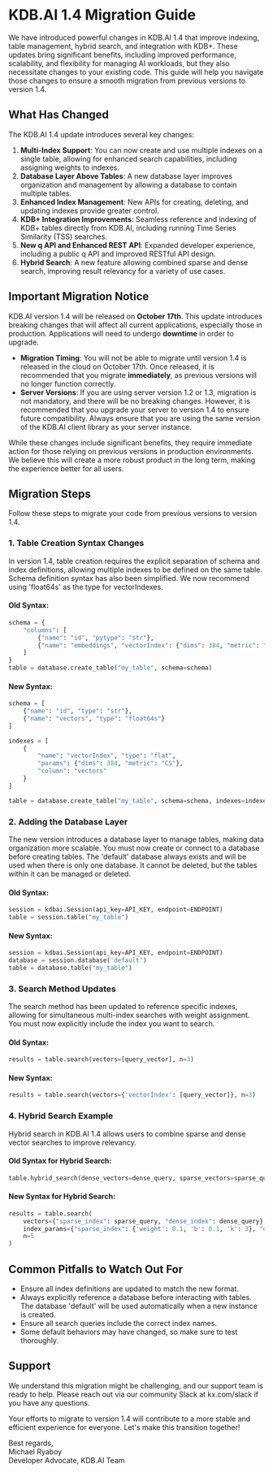 # KDB.AI 1.4 Migration Guide

We have introduced powerful changes in KDB.AI 1.4 that improve indexing, table management, hybrid search, and integration with KDB+. These updates bring significant benefits, including improved performance, scalability, and flexibility for managing AI workloads, but they also necessitate changes to your existing code. This guide will help you navigate those changes to ensure a smooth migration from previous versions to version 1.4.

## What Has Changed

The KDB.AI 1.4 update introduces several key changes:

1. **Multi-Index Support**: You can now create and use multiple indexes on a single table, allowing for enhanced search capabilities, including assigning weights to indexes.
2. **Database Layer Above Tables**: A new database layer improves organization and management by allowing a database to contain multiple tables.
3. **Enhanced Index Management**: New APIs for creating, deleting, and updating indexes provide greater control.
4. **KDB+ Integration Improvements**: Seamless reference and indexing of KDB+ tables directly from KDB.AI, including running Time Series Similarity (TSS) searches.
5. **New q API and Enhanced REST API**: Expanded developer experience, including a public q API and improved RESTful API design.
6. **Hybrid Search**: A new feature allowing combined sparse and dense search, improving result relevancy for a variety of use cases.

## Important Migration Notice

KDB.AI version 1.4 will be released on **October 17th**. This update introduces breaking changes that will affect all current applications, especially those in production. Applications will need to undergo **downtime** in order to upgrade.

- **Migration Timing**: You will not be able to migrate until version 1.4 is released in the cloud on October 17th. Once released, it is recommended that you migrate **immediately**, as previous versions will no longer function correctly.
- **Server Versions**: If you are using server version 1.2 or 1.3, migration is not mandatory, and there will be no breaking changes. However, it is recommended that you upgrade your server to version 1.4 to ensure future compatibility. Always ensure that you are using the same version of the KDB.AI client library as your server instance.

While these changes include significant benefits, they require immediate action for those relying on previous versions in production environments. We believe this will create a more robust product in the long term, making the experience better for all users.

## Migration Steps

Follow these steps to migrate your code from previous versions to version 1.4.

### 1. Table Creation Syntax Changes

In version 1.4, table creation requires the explicit separation of schema and index definitions, allowing multiple indexes to be defined on the same table. Schema definition syntax has also been simplified. We now recommend using 'float64s' as the type for vectorIndexes. 

#### Old Syntax:

```python
schema = {
    "columns": [
        {"name": "id", "pytype": "str"},
        {"name": "embeddings", "vectorIndex": {"dims": 384, "metric": "CS", "type": "flat"}},
    ]
}
table = database.create_table("my_table", schema=schema)
```

#### New Syntax:

```python
schema = [
    {"name": "id", "type": "str"},
    {"name": "vectors", "type": "float64s"}
]

indexes = [
    {
        "name": "vectorIndex", "type": "flat",
        "params": {"dims": 384, "metric": "CS"},
        "column": "vectors"
    }
]

table = database.create_table("my_table", schema=schema, indexes=indexes)
```

### 2. Adding the Database Layer

The new version introduces a database layer to manage tables, making data organization more scalable. You must now create or connect to a database before creating tables. The 'default' database always exists and will be used when there is only one database. It cannot be deleted, but the tables within it can be managed or deleted.

#### Old Syntax:

```python
session = kdbai.Session(api_key=API_KEY, endpoint=ENDPOINT)
table = session.table("my_table")
```

#### New Syntax:

```python
session = kdbai.Session(api_key=API_KEY, endpoint=ENDPOINT)
database = session.database('default')
table = database.table("my_table")
```

### 3. Search Method Updates

The search method has been updated to reference specific indexes, allowing for simultaneous multi-index searches with weight assignment. You must now explicitly include the index you want to search.

#### Old Syntax:

```python
results = table.search(vectors=[query_vector], n=3)
```

#### New Syntax:

```python
results = table.search(vectors={'vectorIndex': [query_vector]}, n=3)
```

### 4. Hybrid Search Example

Hybrid search in KDB.AI 1.4 allows users to combine sparse and dense vector searches to improve relevancy.

#### Old Syntax for Hybrid Search:

```python
table.hybrid_search(dense_vectors=dense_query, sparse_vectors=sparse_query, n=5, sparse_index_options={'b': 0.1, 'k': 3})
```

#### New Syntax for Hybrid Search:

```python
results = table.search(
    vectors={"sparse_index": sparse_query, "dense_index": dense_query},
    index_params={"sparse_index": {'weight': 0.1, 'b': 0.1, 'k': 3}, "dense_index": {'weight': 0.9}},
    n=5
)
```

## Common Pitfalls to Watch Out For

- Ensure all index definitions are updated to match the new format.
- Always explicitly reference a database before interacting with tables. The database 'default' will be used automatically when a new instance is created.
- Ensure all search queries include the correct index names.
- Some default behaviors may have changed, so make sure to test thoroughly.

## Support

We understand this migration might be challenging, and our support team is ready to help. Please reach out via our community Slack at kx.com/slack if you have any questions.

Your efforts to migrate to version 1.4 will contribute to a more stable and efficient experience for everyone. Let's make this transition together!

Best regards,\
Michael Ryaboy\
Developer Advocate, KDB.AI Team
